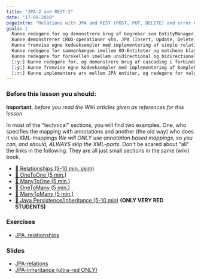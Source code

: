 ```yaml
---
title: "JPA-2 and REST-2"
date: "17-09-2019"
pageintro: "Relations with JPA and REST (POST, PUT, DELETE) and error handling with REST"
goals: |
  Kunne redegøre for og demonstrere brug af begreber som EntityManager, EntityManagerFactory samt  Persistence.xml
  Kunne demonstrerer CRUD-operationer vha. JPA (Insert, Update, Delete, Select)
  Kunne fremvise egne kodeeksempler med implementering af simple relationer mellem JPA entiter (OneToMany, OneToOne, ManyToOne)
  Kunne redegøre for sammenhængen imellem OO-Entiteter og matchene klasser ved OneToMany, OneToOne, ManyToOne relationships
  Kunne redegøre for forskellen imellem unidirectional og bidirectional relationer, og demonstrere konkret brug
  [:y:] Kunne redegøre for, og demonstrere brug af cascading i forbindelse med Persist, Merge og Remove
  [:y:] Kunne fremvise egne kodeeksempler med implementering af komplekse relationer mellem JPA entiter (ManyToMany)
  [:r:] Kunne implementere arv mellem JPA entiter, og redegøre for valg af valgt strategi
---
```

### Before this lesson you should:
**Important**, *before you read the Wiki articles given as references for this lesson* 

In most of the "technical" sections, you will find two examples. One, who specifies the mapping with annotations and another (the old way) who does it via XML-mappings *We will ONLY use annotation based mappings, so you can, and should, ALWAYS skip the XML-parts*. Don't be scared about "all" the links in the following. They are all just small sections in the same (wiki) book.
<!--BEGIN readings ##-->
* [:book: Relationships (5-10 min. skim)](https://en.wikibooks.org/wiki/Java_Persistence/Relationships#JPA_Relationship_Types)
* [:book: OneToOne (5 min.)](https://en.wikibooks.org/wiki/Java_Persistence/OneToOne)
* [:book: ManyToOne (5 min.)](https://en.wikibooks.org/wiki/Java_Persistence/ManyToOne)
* [:book: OneToMany (5 min.)](https://en.wikibooks.org/wiki/Java_Persistence/OneToMany)
* [:book: ManyToMany (5 min.)](https://en.wikibooks.org/wiki/Java_Persistence/ManyToMany)
* [:book: Java Persistence/Inheritance (5-10 min)](https://en.wikibooks.org/wiki/Java_Persistence/Inheritance) **(ONLY VERY RED STUDENTS)**
<!--END readings ##-->
 
 ### Exercises

<!--BEGIN exercises ##-->
 - [JPA, relationships](https://docs.google.com/document/d/18gU-VJALIQTQeoMx-jmhVq9fb_G7PN4HC_qr7nArkhg/edit?usp=sharing)
<!--END exercises ##-->
          
 ### Slides
<!--BEGIN slides ##-->
- [JPA-relations](https://docs.google.com/presentation/d/1r_H9S_47I6A3YN3lhOtdX-pmQuqj2EDf3nskwfs6NHM/edit?usp=sharing)
- [JPA-inheritance (ultra-red ONLY)](https://docs.google.com/presentation/d/15IKIQkp2eMbxkyyJNEWqWKzx-nQ3YoToM8_4vVhIRhU/edit?usp=sharing)
<!--END slides ##-->